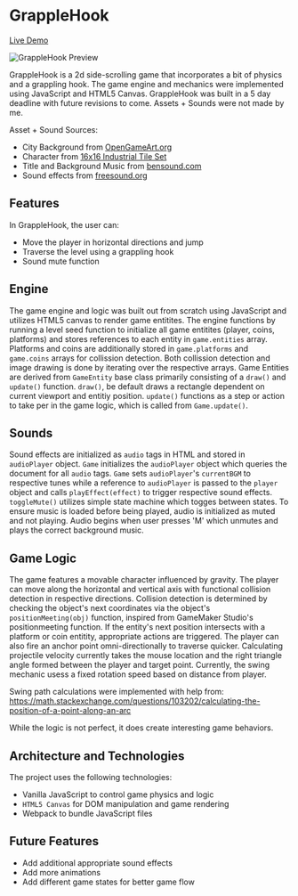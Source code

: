 # GrappleHook
[Live Demo](https://sackofcodetatoes.github.io/grapplehook/)

![GrappleHook Preview](https://github.com/SackofCodetatoes/grapplehook/blob/master/images/preview.gif)

GrappleHook is a 2d side-scrolling game that incorporates a bit of physics and a grappling hook. The game engine and mechanics were implemented using JavaScript and HTML5 Canvas. GrappleHook was built in a 5 day deadline with future revisions to come.
Assets + Sounds were not made by me.

Asset + Sound Sources: 
* City Background from [OpenGameArt.org](https://opengameart.org/content/city-background-repetitive-3)
* Character from [16x16 Industrial Tile Set](https://0x72.itch.io/16x16-industrial-tileset)
* Title and Background Music from [bensound.com](www.bensound.com)
* Sound effects from [freesound.org](https://freesound.org/)

## Features
In GrappleHook, the user can:  
* Move the player in horizontal directions and jump
* Traverse the level using a grappling hook
* Sound mute function


## Engine
The game engine and logic was built out from scratch using JavaScript and utilizes HTML5 canvas to render game entitites. The engine functions by running a level seed function to initialize all game entitites (player, coins, platforms) and stores references to each entity in `game.entities` array. Platforms and coins are additionally stored in `game.platforms` and `game.coins` arrays for collission detection. Both collission detection and image drawing is done by iterating over the respective arrays. Game Entities are derived from `GameEntity` base class primarily consisting of a `draw()` and `update()` function. `draw()`, be default draws a rectangle dependent on current viewport and entitiy position. `update()` functions as a step or action to take per in the game logic, which is called from `Game.update()`.

## Sounds
Sound effects are initialized as `audio` tags in HTML and stored in `audioPlayer` object. `Game` initializes the `audioPlayer` object which queries the document for all `audio` tags. 
`Game` sets `audioPlayer`'s `currentBGM` to respective tunes while a reference to `audioPlayer` is passed to the `player` object and calls `playEffect(effect)` to trigger respective sound effects. `toggleMute()` utilizes simple state machine which togges between states. To ensure music is loaded before being played, audio is initialized as muted and not playing. Audio begins when user presses 'M' which unmutes and plays the correct background music.  



## Game Logic
The game features a movable character influenced by gravity. The player can move along the horizontal and vertical axis with functional collision detection in respective directions. Collision detection is determined by checking the object's next coordinates via the object's `positionMeeting(obj)` function, inspired from GameMaker Studio's positionmeeting function. If the entity's next position intersects with a platform or coin entitity, appropriate actions are triggered. 
The player can also fire an anchor point omni-directionally to traverse quicker. Calculating projectile velocity currently takes the mouse location and the right triangle angle formed between the player and target point. 
Currently, the swing mechanic usess a fixed rotation speed based on distance from player. 

Swing path calculations were implemented with help from: 
https://math.stackexchange.com/questions/103202/calculating-the-position-of-a-point-along-an-arc


While the logic is not perfect, it does create interesting game behaviors.

## Architecture and Technologies
The project uses the following technologies:
* Vanilla JavaScript to control game physics and logic
* `HTML5 Canvas` for DOM manipulation and game rendering
* Webpack to bundle JavaScript files 

## Future Features
* Add additional appropriate sound effects
* Add more animations
* Add different game states for better game flow

